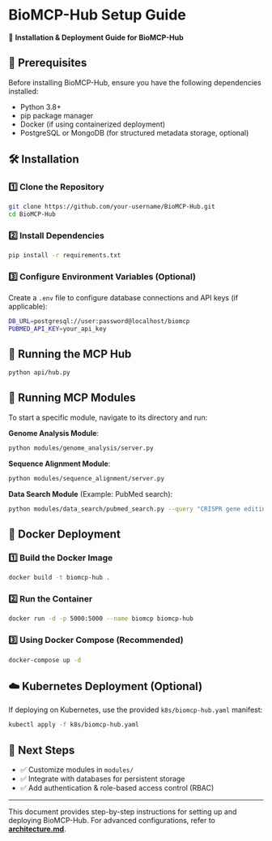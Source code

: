 # BioMCP-Hub Setup Guide

🚀 **Installation & Deployment Guide for BioMCP-Hub**

## 📌 Prerequisites
Before installing BioMCP-Hub, ensure you have the following dependencies installed:

- Python 3.8+
- pip package manager
- Docker (if using containerized deployment)
- PostgreSQL or MongoDB (for structured metadata storage, optional)

## 🛠️ Installation

### 1️⃣ Clone the Repository
```sh
git clone https://github.com/your-username/BioMCP-Hub.git
cd BioMCP-Hub
```

### 2️⃣ Install Dependencies
```sh
pip install -r requirements.txt
```

### 3️⃣ Configure Environment Variables (Optional)
Create a `.env` file to configure database connections and API keys (if applicable):
```sh
DB_URL=postgresql://user:password@localhost/biomcp
PUBMED_API_KEY=your_api_key
```

## 🚀 Running the MCP Hub
```sh
python api/hub.py
```

## 📡 Running MCP Modules
To start a specific module, navigate to its directory and run:

**Genome Analysis Module**:
```sh
python modules/genome_analysis/server.py
```

**Sequence Alignment Module**:
```sh
python modules/sequence_alignment/server.py
```

**Data Search Module** (Example: PubMed search):
```sh
python modules/data_search/pubmed_search.py --query "CRISPR gene editing"
```

## 🐳 Docker Deployment

### 1️⃣ Build the Docker Image
```sh
docker build -t biomcp-hub .
```

### 2️⃣ Run the Container
```sh
docker run -d -p 5000:5000 --name biomcp biomcp-hub
```

### 3️⃣ Using Docker Compose (Recommended)
```sh
docker-compose up -d
```

## ☁️ Kubernetes Deployment (Optional)
If deploying on Kubernetes, use the provided `k8s/biomcp-hub.yaml` manifest:
```sh
kubectl apply -f k8s/biomcp-hub.yaml
```

## 🎯 Next Steps
- ✅ Customize modules in `modules/`
- ✅ Integrate with databases for persistent storage
- ✅ Add authentication & role-based access control (RBAC)

---
This document provides step-by-step instructions for setting up and deploying BioMCP-Hub. For advanced configurations, refer to **[architecture.md](architecture.md)**.
